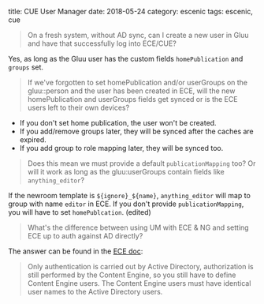 title: CUE User Manager
date: 2018-05-24
category: escenic
tags: escenic, cue

> On a fresh system, without AD sync, can I create a new user in Gluu
> and have that successfully log into ECE/CUE?

Yes, as long as the Gluu user has the custom fields `homePublication`
and `groups` set.

> If we've forgotten to set homePublication and/or userGroups on the
> gluu::person and the user has been created in ECE, will the new
> homePublication and userGroups fields get synced or is the ECE users
> left to their own devices?

- If you don't set home publication, the user won't be created.
- If you add/remove groups later, they will be synced after the caches
  are expired.
- If you add group to role mapping later, they will be synced
  too. 

> Does this mean we must provide a default `publicationMapping` too?
> Or will it work as long as the gluu:userGroups contain fields like
> `anything_editor`? 

If the newroom template is `${ignore}_${name}`, `anything_editor` will
map to group with name `editor` in ECE.  If you don't provide
`publicationMapping`, you will have to set `homePublcation`. (edited)

> What's the difference between using UM with ECE & NG and setting ECE
> up to auth against AD directly?

The answer can be found in the [ECE
doc](http://docs.escenic.com/ece-server-admin-guide/6.7/third_party_authentication.html):

> Only authentication is carried out by Active Directory,
> authorization is still performed by the Content Engine, so you still
> have to define Content Engine users. The Content Engine users must
> have identical user names to the Active Directory users.
